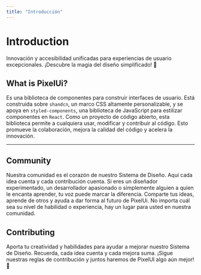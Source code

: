 ```yaml
---
title: "Introducción"
---
```


# Introduction

Innovación y accesibilidad unificadas para experiencias de usuario excepcionales. ¡Descubre la magia del diseño simplificado! 🎨

## What is PixelUi?

Es una biblioteca de componentes para construir interfaces de usuario. Está construida sobre `shandcn`, un marco CSS altamente personalizable, y se apoya en `styled-components`, una biblioteca de JavaScript para estilizar componentes en `React`. Como un proyecto de código abierto, esta biblioteca permite a cualquiera usar, modificar y contribuir al código. Esto promueve la colaboración, mejora la calidad del código y acelera la innovación.

---

## Community

Nuestra comunidad es el corazón de nuestro Sistema de Diseño. Aquí cada idea cuenta y cada contribución cuenta.
Si eres un diseñador experimentado, un desarrollador apasionado o simplemente alguien a quien le encanta aprender,
tu voz puede marcar la diferencia. Comparte tus ideas, aprende de otros y ayuda a dar forma al futuro de PixelUi.
No importa cuál sea su nivel de habilidad o experiencia, hay un lugar para usted en nuestra comunidad.

## Contributing

Aporta tu creatividad y habilidades para ayudar a mejorar nuestro Sistema de Diseño. Recuerda, cada idea cuenta y cada mejora suma. ¡Sigue nuestras reglas de contribución y juntos haremos de PixelUI algo aún mejor! 🚀

